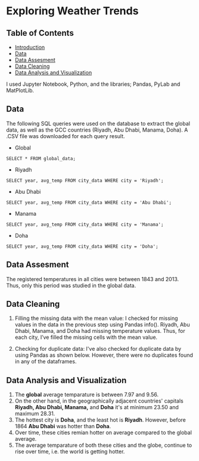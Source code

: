 # Exploring Weather Trends

## Table of Contents
<ul>
<li><a href="#intro">Introduction</a></li>
<li><a href="#data">Data</a></li>
<li><a href="#assesment">Data Assesment</a></li>
<li><a href="#cleaning">Data Cleaning</a></li>
<li><a href="#visualization">Data Analysis and Visualization</a></li>
</ul>

I used Jupyter Notebook, Python, and the libraries; Pandas, PyLab and MatPlotLib.

<a id='data'></a>
## Data

The following SQL queries were used on the database to extract the global data, as well as the GCC countries (Riyadh, Abu Dhabi, Manama, Doha). A .CSV file was downloaded for each query result.

* Global

``` SELECT * FROM global_data; ```

* Riyadh

``` SELECT year, avg_temp FROM city_data WHERE city = 'Riyadh'; ```

* Abu Dhabi

``` SELECT year, avg_temp FROM city_data WHERE city = 'Abu Dhabi'; ```

* Manama

``` SELECT year, avg_temp FROM city_data WHERE city = 'Manama'; ```

* Doha

``` SELECT year, avg_temp FROM city_data WHERE city = 'Doha'; ```



<a id='assesment'></a>
## Data Assesment
The registered temperatures in all cities were between 1843 and 2013. Thus, only this period was studied in the global data.



<a id='cleaning'></a>
## Data Cleaning

1. Filling the missing data with the mean value: I checked for missing values in the data in the previous step using Pandas info(). Riyadh, Abu Dhabi, Manama, and Doha had missing temperature values. Thus, for each city, I’ve filled the missing cells with the mean value.

2. Checking for duplicate data: I've also checked for duplicate data by using Pandas as shown below. However, there were no duplicates found in any of the dataframes.



<a id='visualization'></a>
## Data Analysis and Visualization
1. The **global** average temparature is between 7.97 and 9.56.
2. On the other hand, in the geographically adjacent countries' capitals **Riyadh, Abu Dhabi, Manama,** and **Doha** it's at minimum 23.50 and maximum 28.31.
3. The hottest city is **Doha**, and the least hot is **Riyadh**. However, before 1864 **Abu Dhabi** was hotter than **Doha**.
4. Over time, these cities remian hotter on average compared to the global average.
5. The average temparature of both these cities and the globe, continue to rise over time, i.e. the world is getting hotter.
